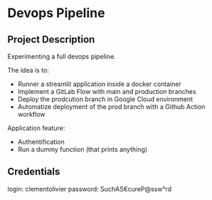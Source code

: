 # Devops Pipeline
## Project Description
Experimenting a full devops pipeline.

The idea is to:
- Runner a streamlit application inside a docker container
- Implement a GitLab Flow with main and production branches
- Deploy the prodcution branch in Google Cloud environment
- Automatize deployment of the prod branch with a Github Action workflow


Application feature:
- Authentification
- Run a dummy function (that prints anything)

## Credentials
login: clementolivier
password: SuchAS€cureP@ssw°rd
